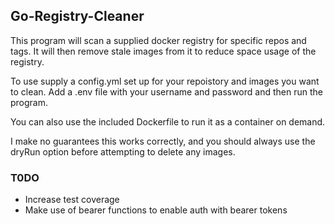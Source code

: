 
## Go-Registry-Cleaner

This program will scan a supplied docker registry for specific repos and tags.  It will then remove stale images from it to reduce space usage of the registry.

To use supply a config.yml set up for your repoistory and images you want to clean.  Add a .env file with your username and password and then run the program.  

You can also use the included Dockerfile to run it as a container on demand.

I make no guarantees this works correctly, and you should always use the dryRun option before attempting to delete any images.

### T0DO 

- Increase test coverage
- Make use of bearer functions to enable auth with bearer tokens

